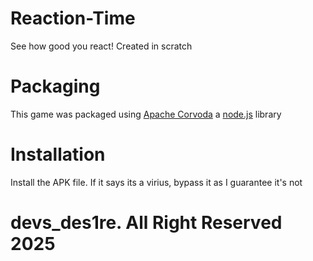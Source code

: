 # Reaction-Time
See how good you react! Created in scratch

# Packaging
This game was packaged using [Apache Corvoda](https://cordova.apache.org) a [node.js](https://nodejs.org/en) library

# Installation
Install the APK file. If it says its a virius, bypass it as I guarantee it's not

# devs_des1re. All Right Reserved 2025

